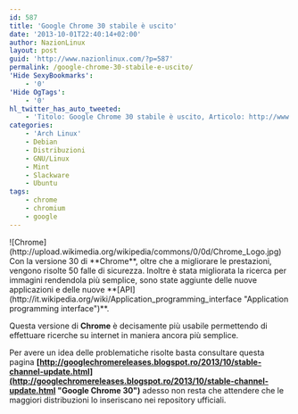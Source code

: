 ```yaml
---
id: 587
title: 'Google Chrome 30 stabile è uscito'
date: '2013-10-01T22:40:14+02:00'
author: NazionLinux
layout: post
guid: 'http://www.nazionlinux.com/?p=587'
permalink: /google-chrome-30-stabile-e-uscito/
'Hide SexyBookmarks':
    - '0'
'Hide OgTags':
    - '0'
hl_twitter_has_auto_tweeted:
    - 'Titolo: Google Chrome 30 stabile è uscito, Articolo: http://www.nazionlinux.com/?p=587'
categories:
    - 'Arch Linux'
    - Debian
    - Distribuzioni
    - GNU/Linux
    - Mint
    - Slackware
    - Ubuntu
tags:
    - chrome
    - chromium
    - google
---
```


<div class="aligncenter">![Chrome](http://upload.wikimedia.org/wikipedia/commons/0/0d/Chrome_Logo.jpg)</div>Con la versione 30 di **Chrome**, oltre che a migliorare le prestazioni, vengono risolte 50 falle di sicurezza.  
Inoltre è stata migliorata la ricerca per immagini rendendola più semplice, sono state aggiunte delle nuove applicazioni e delle nuove **[API](http://it.wikipedia.org/wiki/Application_programming_interface "Application programming interface")**.

Questa versione di **Chrome** è decisamente più usabile permettendo di effettuare ricerche su internet in maniera ancora più semplice.

Per avere un idea delle problematiche risolte basta consultare questa pagina **[http://googlechromereleases.blogspot.ro/2013/10/stable-channel-update.html](http://googlechromereleases.blogspot.ro/2013/10/stable-channel-update.html "Google Chrome 30")** adesso non resta che attendere che le maggiori distribuzioni lo inseriscano nei repository ufficiali.